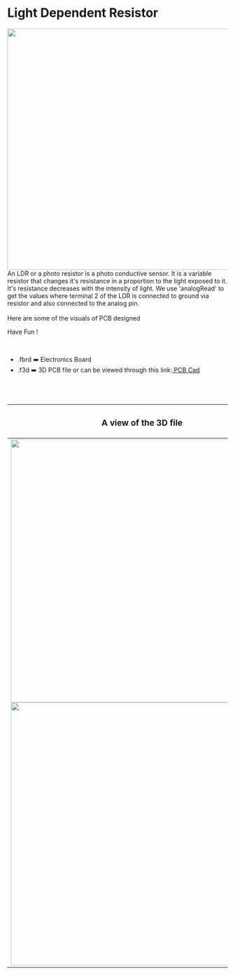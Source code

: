 <h1>Light Dependent Resistor</h1>

<div>
   <img width=550 align=right src="https://github.com/Curovearth/Dive-into-Electronics/blob/main/PCB%20Designs/14-Light%20Dependent%20Resistor/img1.png"/>
   <p>An LDR or a photo resistor is a photo conductive sensor. It is a variable resistor that changes it's resistance in a proportion to the light exposed to it. It's resistance decreases with the intensity of light. We use 'analogRead' to get the values where terminal 2 of the LDR is connected to ground via resistor and also connected to the analog pin.
  <br><br>Here are some of the visuals of PCB designed<br>
        
   Have Fun !
  </p>
<br>

   - .fbrd ➡️ Electronics Board
   - .f3d  ➡️ 3D PCB file or can be viewed through this link:<a href="https://a360.co/32UKb8o"> PCB Cad</a>
   
   
<br> <br> 
<div align=center>
   
| <h3>A view of the 3D file</h2> | <h3>Schematic Diagram for PCB</h3> |      
| --- | --- |
| <img width=600 align=center src="https://github.com/Curovearth/Dive-into-Electronics/blob/main/PCB%20Designs/14-Light%20Dependent%20Resistor/img2.png"/><br><img width=600 align=center src="https://github.com/Curovearth/Dive-into-Electronics/blob/main/PCB%20Designs/14-Light%20Dependent%20Resistor/img3.png"/> |    <img width="400" src="https://github.com/Curovearth/Dive-into-Electronics/blob/main/PCB%20Designs/14-Light%20Dependent%20Resistor/PCB_view.png"> | 
 
</div>

 
